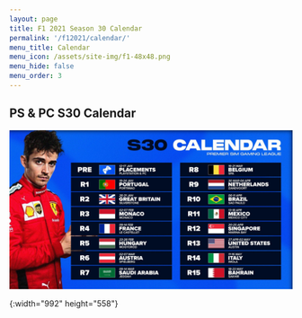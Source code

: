 ```yaml
---
layout: page
title: F1 2021 Season 30 Calendar
permalink: '/f12021/calendar/'
menu_title: Calendar
menu_icon: /assets/site-img/f1-48x48.png
menu_hide: false
menu_order: 3
---
```


<div class="center">

## PS & PC S30 Calendar
[![calendar]](/assets/site-img/psgl-s30-calendar.jpg)


[calendar]: /assets/site-img/psgl-s30-calendar.jpg
{:width="992" height="558"}

</div>